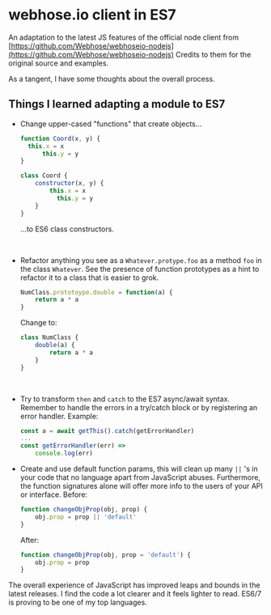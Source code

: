 webhose.io client in ES7
============================

An adaptation to the latest JS features of the official node client from [https://github.com/Webhose/webhoseio-nodejs](https://github.com/Webhose/webhoseio-nodejs) Credits to them for the original source and examples.

As a tangent, I have some thoughts about the overall process.



## Things I learned adapting a module to ES7

- Change upper-cased "functions" that create objects...

  ```javascript
  function Coord(x, y) {
  	this.x = x
    	this.y = y
  }
  ```

  ```javascript
  class Coord {
      constructor(x, y) {
          this.x = x
        	this.y = y
      }
  }
  ```

  ...to ES6 class constructors.

  ​

- Refactor anything you see as a `Whatever.protype.foo`  as a method `foo` in the class `Whatever`. See the presence of function prototypes as a hint to refactor it to a class that is easier to grok.

  ```javascript
  NumClass.prototoype.double = function(a) {
      return a * a
  }
  ```

  Change to:

  ```javascript
  class NumClass {
      double(a) {
          return a * a
      }
  }
  ```

  ​

- Try to transform `then` and `catch` to the ES7 async/await syntax. Remember to handle the errors in a try/catch block or by registering an error handler. Example:

  ```javascript
  const a = await getThis().catch(getErrorHandler)
  ...
  const getErrorHandler(err) =>
      console.log(err)
  ```

- Create and use default function params, this will clean up many `||` 's  in your code that no language apart from JavaScript abuses. Furthermore, the function signatures alone will offer more info to the users of your API or interface. Before:

  ```javascript
  function changeObjProp(obj, prop) {
      obj.prop = prop || 'default'
  }
  ```

  After:

  ```javascript
  function changeObjProp(obj, prop = 'default') {
      obj.prop = prop
  }
  ```



The overall experience of JavaScript has improved leaps and bounds in the latest releases. I find the code a lot clearer and it feels lighter to read. ES6/7 is proving to be one of my top languages.